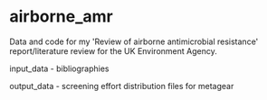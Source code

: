# airborne_amr
Data and code for my 'Review of airborne antimicrobial resistance' report/literature review for the UK Environment Agency. 

input_data - bibliographies 

output_data - screening effort distribution files for metagear
